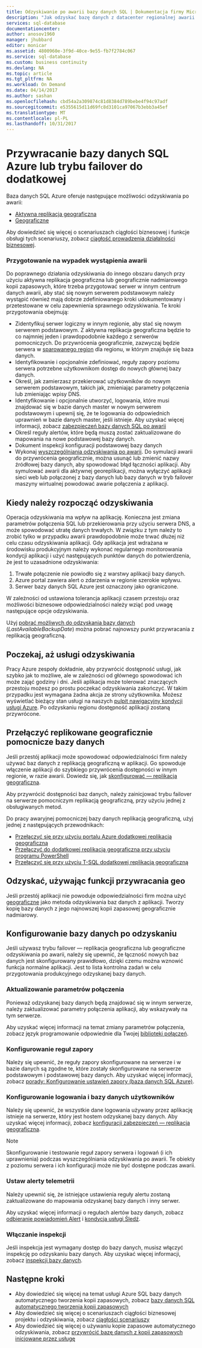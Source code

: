 ```yaml
---
title: Odzyskiwanie po awarii bazy danych SQL | Dokumentacja firmy Microsoft
description: "Jak odzyskać bazę danych z datacenter regionalnej awarii lub niepowodzenia aktywna replikacja geograficzna bazy danych SQL Azure i możliwości przywracania geo."
services: sql-database
documentationcenter: 
author: anosov1960
manager: jhubbard
editor: monicar
ms.assetid: 4800960e-3f9d-40ce-9e55-fb7f2784c067
ms.service: sql-database
ms.custom: business continuity
ms.devlang: NA
ms.topic: article
ms.tgt_pltfrm: NA
ms.workload: On Demand
ms.date: 04/14/2017
ms.author: sashan
ms.openlocfilehash: cbd54a2a309874c81d8384d789bebe4f94c97adf
ms.sourcegitcommit: e5355615d11d69fc8d3101ca97067b3ebb3a45ef
ms.translationtype: MT
ms.contentlocale: pl-PL
ms.lasthandoff: 10/31/2017
---
```

# <a name="restore-an-azure-sql-database-or-failover-to-a-secondary"></a>Przywracanie bazy danych SQL Azure lub trybu failover do dodatkowej
Baza danych SQL Azure oferuje następujące możliwości odzyskiwania po awarii:

* [Aktywna replikacja geograficzna](sql-database-geo-replication-overview.md)
* [Geograficzne](sql-database-recovery-using-backups.md#point-in-time-restore)

Aby dowiedzieć się więcej o scenariuszach ciągłości biznesowej i funkcje obsługi tych scenariuszy, zobacz [ciągłość prowadzenia działalności biznesowej](sql-database-business-continuity.md).

### <a name="prepare-for-the-event-of-an-outage"></a>Przygotowanie na wypadek wystąpienia awarii
Do poprawnego działania odzyskiwania do innego obszaru danych przy użyciu aktywna replikacja geograficzna lub geograficznie nadmiarowego kopii zapasowych, które trzeba przygotować serwer w innym centrum danych awarii, aby stać się nowym serwerem podstawowym należy wystąpić również mają dobrze zdefiniowanego kroki udokumentowany i przetestowane w celu zapewnienia sprawnego odzyskiwania. Te kroki przygotowania obejmują:

* Zidentyfikuj serwer logiczny w innym regionie, aby stać się nowym serwerem podstawowym. Z aktywna replikacja geograficzna będzie to co najmniej jeden i prawdopodobnie każdego z serwerów pomocniczych. Do przywrócenia geograficznie, zazwyczaj będzie serwera w [sparowanego region](../best-practices-availability-paired-regions.md) dla regionu, w którym znajduje się baza danych.
* Identyfikowanie i opcjonalnie zdefiniować, reguły zapory poziomu serwera potrzebne użytkownikom dostęp do nowych głównej bazy danych.
* Określ, jak zamierzasz przekierować użytkowników do nowym serwerem podstawowym, takich jak, zmieniając parametry połączenia lub zmieniając wpisy DNS.
* Identyfikowanie i opcjonalnie utworzyć, logowania, które musi znajdować się w bazie danych master w nowym serwerem podstawowym i upewnij się, że te logowania do odpowiednich uprawnień w bazie danych master, jeśli istnieje. Aby uzyskać więcej informacji, zobacz [zabezpieczeń bazy danych SQL po awarii](sql-database-geo-replication-security-config.md)
* Określ reguły alertów, które będą muszą zostać zaktualizowane do mapowania na nowe podstawowej bazy danych.
* Dokument inspekcji konfiguracji podstawowej bazy danych
* Wykonaj [wyszczególniania odzyskiwania po awarii](sql-database-disaster-recovery-drills.md). Do symulacji awarii do przywrócenia geograficznie, można usunąć lub zmienić nazwy źródłowej bazy danych, aby spowodować błąd łączności aplikacji. Aby symulować awarii dla aktywnej georeplikacji, można wyłączyć aplikacji sieci web lub połączonej z bazy danych lub bazy danych w tryb failover maszyny wirtualnej powodować awarie połączenia z aplikacji.

## <a name="when-to-initiate-recovery"></a>Kiedy należy rozpocząć odzyskiwania
Operacja odzyskiwania ma wpływ na aplikację. Konieczna jest zmiana parametrów połączenia SQL lub przekierowania przy użyciu serwera DNS, a może spowodować utratę danych trwałych. W związku z tym należy to zrobić tylko w przypadku awarii prawdopodobnie może trwać dłużej niż celu czasu odzyskiwania aplikacji. Gdy aplikacja jest wdrażana w środowisku produkcyjnym należy wykonać regularnego monitorowania kondycji aplikacji i użyć następujących punktów danych do potwierdzenia, że jest to uzasadnione odzyskiwania:

1. Trwałe połączenie nie powiodło się z warstwy aplikacji bazy danych.
2. Azure portal zawiera alert o zdarzenia w regionie szerokie wpływu.
3. Serwer bazy danych SQL Azure jest oznaczony jako ograniczone.

W zależności od ustawiona tolerancja aplikacji czasem przestoju oraz możliwości biznesowe odpowiedzialności należy wziąć pod uwagę następujące opcje odzyskiwania.

Użyj [pobrać możliwych do odzyskania bazy danych](https://msdn.microsoft.com/library/dn800985.aspx) (*LastAvailableBackupDate*) można pobrać najnowszy punkt przywracania z replikacją geograficzną.

## <a name="wait-for-service-recovery"></a>Poczekaj, aż usługi odzyskiwania
Pracy Azure zespoły dokładnie, aby przywrócić dostępność usługi, jak szybko jak to możliwe, ale w zależności od głównego spowodować ich może zająć godziny i dni.  Jeśli aplikacja może tolerować znaczących przestoju możesz po prostu poczekać odzyskiwania zakończyć. W takim przypadku jest wymagana żadna akcja ze strony użytkownika. Możesz wyświetlać bieżący stan usługi na naszych [pulpit nawigacyjny kondycji usługi Azure](https://azure.microsoft.com/status/). Po odzyskaniu regionu dostępność aplikacji zostaną przywrócone.

## <a name="fail-over-to-geo-replicated-secondary-database"></a>Przełączyć replikowane geograficznie pomocnicze bazy danych
Jeśli przestój aplikacji może spowodować odpowiedzialności firm należy używać baz danych z replikacją geograficzną w aplikacji. Go spowoduje włączenie aplikacji do szybkiego przywrócenia dostępności w innym regionie, w razie awarii. Dowiedz się, jak [skonfigurować — replikacja geograficzna](sql-database-geo-replication-portal.md).

Aby przywrócić dostępności baz danych, należy zainicjować trybu failover na serwerze pomocniczym replikacją geograficzną, przy użyciu jednej z obsługiwanych metod.

Do pracy awaryjnej pomocniczej bazy danych replikacją geograficzną, użyj jednej z następujących przewodnikach:

* [Przełączyć się przy użyciu portalu Azure dodatkowej replikacją geograficzną](sql-database-geo-replication-portal.md)
* [Przełączyć do dodatkowej replikacją geograficzną przy użyciu programu PowerShell](scripts/sql-database-setup-geodr-and-failover-database-powershell.md)
* [Przełączyć się przy użyciu T-SQL dodatkowej replikacją geograficzną](/sql/t-sql/statements/alter-database-azure-sql-database)

## <a name="recover-using-geo-restore"></a>Odzyskać, używając funkcji przywracania geo
Jeśli przestój aplikacji nie powoduje odpowiedzialności firm można użyć [geograficzne](sql-database-recovery-using-backups.md) jako metoda odzyskiwania baz danych z aplikacji. Tworzy kopię bazy danych z jego najnowszej kopii zapasowej geograficznie nadmiarowy.

## <a name="configure-your-database-after-recovery"></a>Konfigurowanie bazy danych po odzyskaniu
Jeśli używasz trybu failover — replikacja geograficzna lub geograficzne odzyskiwania po awarii, należy się upewnić, że łączność nowych baz danych jest skonfigurowany prawidłowo, dzięki czemu można wznowić funkcja normalne aplikacji. Jest to lista kontrolna zadań w celu przygotowania produkcyjnego odzyskanej bazy danych.

### <a name="update-connection-strings"></a>Aktualizowanie parametrów połączenia
Ponieważ odzyskanej bazy danych będą znajdować się w innym serwerze, należy zaktualizować parametry połączenia aplikacji, aby wskazywały na tym serwerze.

Aby uzyskać więcej informacji na temat zmiany parametrów połączenia, zobacz język programowanie odpowiednie dla Twojej [biblioteki połączeń](sql-database-libraries.md).

### <a name="configure-firewall-rules"></a>Konfigurowanie reguł zapory
Należy się upewnić, że reguły zapory skonfigurowane na serwerze i w bazie danych są zgodne te, które zostały skonfigurowane na serwerze podstawowym i podstawowej bazy danych. Aby uzyskać więcej informacji, zobacz [porady: Konfigurowanie ustawień zapory (baza danych SQL Azure)](sql-database-configure-firewall-settings.md).

### <a name="configure-logins-and-database-users"></a>Konfigurowanie logowania i bazy danych użytkowników
Należy się upewnić, że wszystkie dane logowania używany przez aplikację istnieje na serwerze, który jest hostem odzyskanej bazy danych. Aby uzyskać więcej informacji, zobacz [konfiguracji zabezpieczeń — replikacja geograficzna](sql-database-geo-replication-security-config.md).

> [!NOTE]
> Skonfigurowanie i testowanie reguł zapory serwera i logowań (i ich uprawnienia) podczas wyszczególniania odzyskiwania po awarii. Te obiekty z poziomu serwera i ich konfiguracji może nie być dostępne podczas awarii.
> 
> 

### <a name="setup-telemetry-alerts"></a>Ustaw alerty telemetrii
Należy upewnić się, że istniejące ustawienia reguły alertu zostaną zaktualizowane do mapowania odzyskanej bazy danych i inny serwer.

Aby uzyskać więcej informacji o regułach alertów bazy danych, zobacz [odbieranie powiadomień Alert](../monitoring-and-diagnostics/insights-receive-alert-notifications.md) i [kondycja usługi Śledź](../monitoring-and-diagnostics/insights-service-health.md).

### <a name="enable-auditing"></a>Włączanie inspekcji
Jeśli inspekcja jest wymagany dostęp do bazy danych, musisz włączyć inspekcję po odzyskaniu bazy danych. Aby uzyskać więcej informacji, zobacz [inspekcji bazy danych](sql-database-auditing.md).

## <a name="next-steps"></a>Następne kroki
* Aby dowiedzieć się więcej na temat usługi Azure SQL bazy danych automatycznego tworzenia kopii zapasowych, zobacz [bazy danych SQL automatycznego tworzenia kopii zapasowych](sql-database-automated-backups.md)
* Aby dowiedzieć się więcej o scenariuszach ciągłości biznesowej projektu i odzyskiwania, zobacz [ciągłości scenariuszy](sql-database-business-continuity.md)
* Aby dowiedzieć się więcej o używaniu kopie zapasowe automatycznego odzyskiwania, zobacz [przywrócić bazę danych z kopii zapasowych inicjowane przez usługę](sql-database-recovery-using-backups.md)

